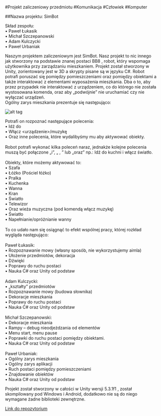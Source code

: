 #Projekt zaliczeniowy przedmiotu
#Komunikacja
#Człowiek
#Komputer

##Nazwa projektu: SimBot

Skład zespołu: </br>
•	Paweł Łukasik </br>
•	Michał Szczepanowski </br>
•	Adam Kulczycki </br>
•	Paweł Urbaniak </br>

Naszym projektem zaliczeniowym jest SimBot. Nasz projekt to nic innego jak stworzony na podstawie znanej postaci BB8 , robot, który wspomaga użytkownika przy zarządzaniu mieszkaniem. Projekt został stworzony w Unity, zorientowany jest w 3D a skrypty pisane są w języku C#. Robot potrafi poruszać się pomiędzy pomieszczeniami oraz pomiędzy obiektami a także interaktować z elementami wyposażenia mieszkania. Dba o to, aby przez przypadek nie interaktować z urządzeniem, co do którego nie została wystosowana komenda, oraz aby „podwójnie” nie uruchamiać czy nie wyłączać urządzeń. </br>
Ogólny zarys mieszkania prezentuje się następująco: </br>

![alt tag](http://i.imgur.com/CIkEmin.png)

Potrafi on rozpoznać następujące polecenia: </br>
•	Idź do <pomieszczenie>  </br>
•	Włącz <urządzenie>/muzykę </br>
•	Oraz inne polecenia, które wydalibyśmy mu aby aktywować obiekty. </br> </br>
Robot potrafi wykonać kilka poleceń naraz, jednakże kolejne polecenia muszą być połączone „i”, „ , ” lub „oraz” np.: Idź do kuchni i włącz światło. </br></br>
Obiekty, które możemy aktywować to: </br>
•	Szafa </br>
•	Łóżko (Pościel łóżko) </br>
•	Pralka </br>
•	Kuchenka </br>
•	Wanna </br>
•	Kran </br>
•	Światło </br>
•	Telewizor </br>
•	Oraz wieża muzyczna (pod komendą włącz muzykę) </br>
•	Światło </br>
•	Napełnianie/opróżnianie wanny </br> </br>
To co udało nam się osiągnąć to efekt wspólnej pracy, której rozkład wygląda następująco: </br></br>
Paweł Łukasik: </br>
•	Rozpoznawanie mowy (własny sposób, nie wykorzystujemy aimla) </br>
•	Ułożenie przedmiotów, dekoracja </br>
•	Dźwięki </br>
•	Poprawy do ruchu postaci </br>
•	Nauka C# oraz Unity od podstaw </br></br>
Adam Kulczycki: </br>
•	„kształty” przedmiotów </br>
•	Rozpoznawanie mowy (budowa słownika) </br>
•	Dekoracje mieszkania </br>
•	Poprawy do ruchu postaci </br>
•	Nauka C# oraz Unity od podstaw </br></br>
Michał Szczepanowski: </br>
•	Dekoracje mieszkania </br>
•	Rampy – debug nieodjeżdzania od elementów </br>
•	Menu start, menu pause </br>
•	Poprawki do ruchu postaci pomiędzy obiektami. </br>
•	Nauka C# oraz Unity od podstaw </br></br>
Paweł Urbaniak: </br>
•	Ogólny zarys mieszkania </br>
•	Ogólny zarys aplikacji </br>
•	Ruch postaci pomiędzy pomieszczeniami </br>
•	Znajdowanie obiektów </br>
•	Nauka C# oraz Unity od podstaw </br>

Projekt został stworzony w całości w Unity wersji 5.3.1f1 , został skompilowany pod Windows i Android, dodatkowo nie są do niego wymagane żadne biblioteki zewnętrzne. </br>

[Link do repozytorium]( https://github.com/Kaceki/SimBot-Unity )
